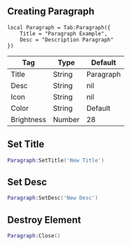 ## Creating Paragraph
```luau
local Paragraph = Tab:Paragraph({
    Title = "Paragraph Example",
    Desc = "Description Paragraph"
})
```

| Tag         | Type        | Default    |
| ----------- | ----------- |------------|
| Title       | String      | Paragraph  |
| Desc        | String      | nil        |
| Icon        | String      | nil        |
| Color       | String      | Default    |
| Brightness  | Number      | 28         |

## Set Title
```lua
Paragraph:SetTitle('New Title')
```
## Set Desc
```lua
Paragraph:SetDesc('New Desc')
```
## Destroy Element
```lua
Paragraph:Close()
```
